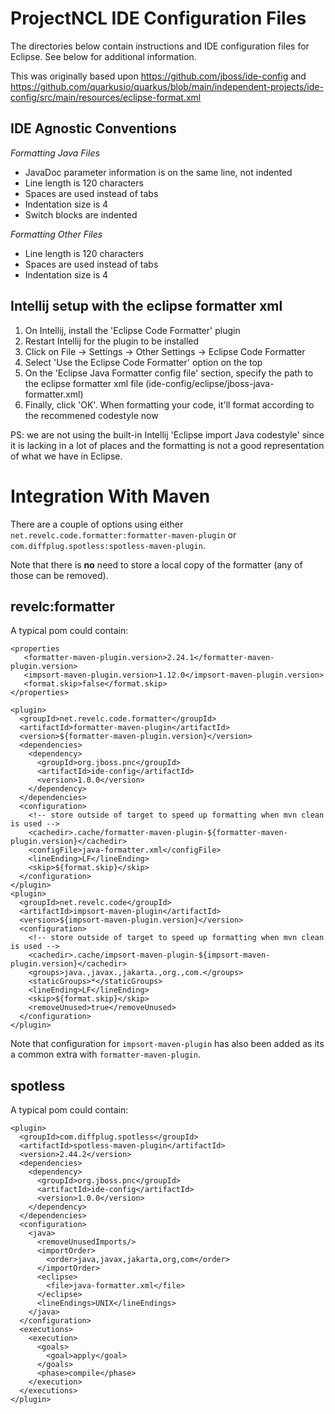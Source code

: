 ProjectNCL IDE Configuration Files
=======================================

The directories below contain instructions and IDE configuration files for Eclipse.  See below for additional information.

This was originally based upon https://github.com/jboss/ide-config and https://github.com/quarkusio/quarkus/blob/main/independent-projects/ide-config/src/main/resources/eclipse-format.xml


IDE Agnostic Conventions
------------------------

*Formatting Java Files*

* JavaDoc parameter information is on the same line, not indented
* Line length is 120 characters
* Spaces are used instead of tabs
* Indentation size is 4
* Switch blocks are indented

*Formatting Other Files*

* Line length is 120 characters
* Spaces are used instead of tabs
* Indentation size is 4


## Intellij setup with the eclipse formatter xml

1. On Intellij, install the 'Eclipse Code Formatter' plugin
2. Restart Intellij for the plugin to be installed
3. Click on File -> Settings -> Other Settings -> Eclipse Code Formatter
4. Select 'Use the Eclipse Code Formatter' option on the top
5. On the 'Eclipse Java Formatter config file' section, specify the path to the eclipse formatter xml file (ide-config/eclipse/jboss-java-formatter.xml)
6. Finally, click 'OK'. When formatting your code, it'll format according to the recommened codestyle now

PS: we are not using the built-in Intellij 'Eclipse import Java codestyle' since it is lacking in a lot of places and the formatting is not a good representation of what we have in Eclipse.


# Integration With Maven

There are a couple of options using either `net.revelc.code.formatter:formatter-maven-plugin` or `com.diffplug.spotless:spotless-maven-plugin`.

Note that there is **no** need to store a local copy of the formatter (any of those can be removed).

## revelc:formatter

A typical pom could contain:

```
<properties
   <formatter-maven-plugin.version>2.24.1</formatter-maven-plugin.version>
   <impsort-maven-plugin.version>1.12.0</impsort-maven-plugin.version>
   <format.skip>false</format.skip>
</properties>

<plugin>
  <groupId>net.revelc.code.formatter</groupId>
  <artifactId>formatter-maven-plugin</artifactId>
  <version>${formatter-maven-plugin.version}</version>
  <dependencies>
    <dependency>
      <groupId>org.jboss.pnc</groupId>
      <artifactId>ide-config</artifactId>
      <version>1.0.0</version>
    </dependency>
  </dependencies>
  <configuration>
    <!-- store outside of target to speed up formatting when mvn clean is used -->
    <cachedir>.cache/formatter-maven-plugin-${formatter-maven-plugin.version}</cachedir>
    <configFile>java-formatter.xml</configFile>
    <lineEnding>LF</lineEnding>
    <skip>${format.skip}</skip>
  </configuration>
</plugin>
<plugin>
  <groupId>net.revelc.code</groupId>
  <artifactId>impsort-maven-plugin</artifactId>
  <version>${impsort-maven-plugin.version}</version>
  <configuration>
    <!-- store outside of target to speed up formatting when mvn clean is used -->
    <cachedir>.cache/impsort-maven-plugin-${impsort-maven-plugin.version}</cachedir>
    <groups>java.,javax.,jakarta.,org.,com.</groups>
    <staticGroups>*</staticGroups>
    <lineEnding>LF</lineEnding>
    <skip>${format.skip}</skip>
    <removeUnused>true</removeUnused>
  </configuration>
</plugin>
```

Note that configuration for `impsort-maven-plugin` has also been added as its a common extra with `formatter-maven-plugin`.

## spotless

A typical pom could contain:

```
<plugin>
  <groupId>com.diffplug.spotless</groupId>
  <artifactId>spotless-maven-plugin</artifactId>
  <version>2.44.2</version>
  <dependencies>
    <dependency>
      <groupId>org.jboss.pnc</groupId>
      <artifactId>ide-config</artifactId>
      <version>1.0.0</version>
    </dependency>
  </dependencies>
  <configuration>
    <java>
      <removeUnusedImports/>
      <importOrder>
        <order>java,javax,jakarta,org,com</order>
      </importOrder>
      <eclipse>
        <file>java-formatter.xml</file>
      </eclipse>
      <lineEndings>UNIX</lineEndings>
    </java>
  </configuration>
  <executions>
    <execution>
      <goals>
        <goal>apply</goal>
      </goals>
      <phase>compile</phase>
    </execution>
  </executions>
</plugin>
```
